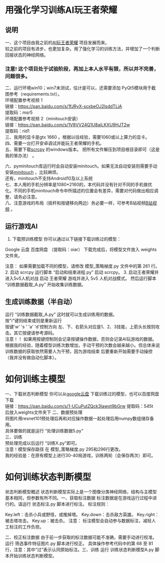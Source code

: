 # 用强化学习训练AI玩王者荣耀
 ## 说明
一、这个项目由我之前的[AI玩王者荣耀](https://github.com/FengQuanLi/ResnetGPT) 项目发展而来。  
    较之前的项目有进步，也更加复杂。用了强化学习的训练方法，并增加了一个判断回报状态的神经网络。  
 ### 注意! 这个项目处于试验阶段，再加上本人水平有限，所以并不完善，问题很多。
二、运行环境win10；win7未测试，估计是可以，还需要添加 PyQt5模块用于截图参考（requirements.txt）。  
环境配置参考视频 1  
链接：https://pan.baidu.com/s/1fJRyX-scxbeOJ2lsddTLiA   
提取码：msr5  
环境配置参考视频 2（minitouch安装）    
链接：https://pan.baidu.com/s/1V8VV24Q1U8ajLKXU9HJT2w     
提取码：rid1  
三、我用的显卡是gtx 1660 。根据以往经验，需要1060或以上算力的显卡。  
四、需要一台打开安卓调试并能玩王者荣耀的手机。  
五、需要下载[scrcpy](https://github.com/Genymobile/scrcpy/blob/master/README.zh-Hans.md)  的windows版本。 把所有文件解压到项目根目录即可（这是我的笨办法） 。  

六、pyminitouch库运行时会自动安装minitouch。如果无法自动安装则需要手动安装[minitouch](https://github.com/openstf/minitouch) ，比较麻烦。  
还有，minitouch不支持Android10及以上系统  
七、本人用的手机分辨率是1080*2160的，本代码并没有针对不同的手机做优化。不同的手机minitouch命令中所描述的位置会有差异，需要对代码做出相应调整，请务必注意。  
八、注意游戏的布局（摇杆和按键移向两边）务必要一样，可参考B站视频[B站视频](https://www.bilibili.com/video/BV13V411W7aW) 。  

 
## 运行游戏AI
  
1. 下载预训练模型
你可以通过以下链接下载训练过的模型：

Google 云盘
百度网盘 （提取码：oiar）
下载完成后，将模型文件放入 weights 文件夹。

注意： 如果需要加载不同的模型，请修改 模型_策略梯度.py 文件中的第 261 行。
2. 启动 scrcpy
运行脚本 “启动和结束进程.py” 启动 scrcpy。
3. 启动王者荣耀并进入5v5人机对战
启动 王者荣耀 游戏并进入 5v5 人机对战模式。
然后运行脚本 “训练数据截取_A.py” 开始收集训练数据。
## 生成训练数据（半自动）
运行 “训练数据截取_A.py” 这时就可以生成训练用的数据。  
按"i"键则结束或则是重新运行  
按键'w' 's ' 'a' 'd'控制方向  左、下、右箭头对应是1、2、3技能，上箭头长按则攻击。其它按键请参考源码。   
注意！！ 如果用按键控制则会记录按键操作数据，否则会记录AI玩游戏的数据。  
根据我的经验，随着模型训练次数增加，手动干预的次数会越来越小。但总体来说训练数据的获取依然需要人为干预，因为游戏结束
后要重新开始需要手动操控（我并没有做自动化脚本）。

# 如何训练主模型
一、下载状态判断模型 你可以从[google云盘](https://drive.google.com/file/d/1eqy-xX29sjEguuQI_1m8qaLEX3g4KAQ7/view?usp=sharing) 下载训练过的模型，也可以百度网盘下载  
链接：https://pan.baidu.com/s/1-UCuPutZQck3Iawot9bGrw 
提取码：545t  
后放入weights文件夹下 
二、数据预处理  
将图片用resnet101预处理后再和对应操作数据一起处理后用numpy数组储存备用。  
具体要做的就是运行 “处理训练数据5.py”   
三、训练  
预处理完成以后运行 “训练X.py”即可。  
注意！模型保存路径 在 模型_策略梯度.py 295和296行更改。  
我的经验是：在原有模型上进行30-40局游戏，训练两轮（会保存两次）即可。
# 如何训练状态判断模型
状态判断模型概述
状态判断模型实际上是一个图像分类神经网络，结构与主模型基本相同，但参数有所不同。一、获取标注数据
标注数据是在游戏运行过程中进行的。请运行 状态标注.py 脚本进行标注。
标注规则：

Key.left：击杀小兵或野怪，或推掉塔。
Key.down：击杀敌方英雄。
Key.right：被击塔攻击。
Key.up：被击杀。
注意： 标注模型会自动参与数据标注，减轻人工标注的工作负担。

二、校正标注数据
由于前一步获取的标注数据可能不准确，需要手动进行校准。
运行 筛选事件特征图片.py 脚本进行校正。
具体操作参考代码中的第 68 至 81 行，注意：其中“过”表示认同原始标注。三、训练
运行 训练状态判断模型A.py 脚本开始训练状态判断模型。

